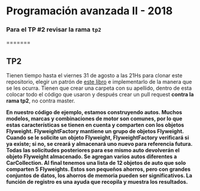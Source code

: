 # Programación avanzada II - 2018

### Para el TP #2 revisar la rama `tp2`
=======
## TP2

Tienen tiempo hasta el viernes 31 de agosto a las 21Hs para clonar este repositorio, elegir un patrón de [este libro](https://addyosmani.com/resources/essentialjsdesignpatterns/book/) e implementarlo de la manera que se les ocurra. Tienen que crear una carpeta con su apellido, dentro de esta colocar todo el código que usaron y después crear un pull request **contra la rama tp2**, no contra master.





<b>En nuestro código de ejemplo, estamos construyendo autos.
Muchos modelos, marcas y combinaciones de motor son comunes, por lo que estas características se tienen en cuenta y
comparten con los objetos Flyweight. FlyweightFactory mantiene un grupo de objetos Flyweight.
Cuando se le solicite un objeto Flyweight, FlyweightFactory verificará si ya existe; si no, se creará y almacenará uno nuevo para referencia futura.
Todas las solicitudes posteriores para ese mismo auto devolverán el objeto Flyweight almacenado.
Se agregan varios autos diferentes a CarCollection. Al final tenemos una lista de 12 objetos de auto que
solo comparten 5 Flyweights. Estos son pequeños ahorros, pero con grandes conjuntos de datos, los ahorros de memoria pueden ser significativos.
La función de registro es una ayuda que recopila y muestra los resultados.</b>
